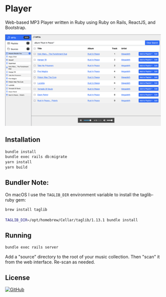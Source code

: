 # Player
Web-based MP3 Player written in Ruby using Ruby on Rails, ReactJS, and Bootstrap.

![MP3 Player](https://raw.githubusercontent.com/gdonald/player/main/ss.png "MP3 Player")

## Installation

```bash
bundle install
bundle exec rails db:migrate
yarn install
yarn build
```

## Bundler Note:

On macOS I use the `TAGLIB_DIR` environment variable to install the taglib-ruby gem:

```bash
brew install taglib

TAGLIB_DIR=/opt/homebrew/Cellar/taglib/1.13.1 bundle install
```

## Running

```bash
bundle exec rails server
```

Add a "source" directory to the root of your music collection.  Then "scan" it from the web interface.  Re-scan as needed.

## License

[![GitHub](https://img.shields.io/github/license/gdonald/player?color=0000bb)](https://github.com/gdonald/player/blob/main/LICENSE)
